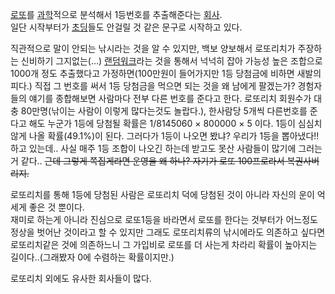 [로또](%EB%A1%9C%EB%98%90.md)를 [과학](%EA%B3%BC%ED%95%99.md)적으로 분석해서 1등번호를
추출해준다는 [회사](%ED%9A%8C%EC%82%AC.md).  
일단 시작부터가 [초딩](%EC%B4%88%EB%94%A9.md)들도 안걸릴 것 같은 문구로 시작하고 있다.

직관적으로 말이 안되는 낚시라는 것을 알 수 있지만, 백보 양보해서 로또리치가 주장하는 신비하기 그지없는(...)
[랜덤워크](%EB%9E%9C%EB%8D%A4%EC%9B%8C%ED%81%AC.md)라는 것을 통해서 넉넉히 잡아 가능성 높은 조합으로
1000개 정도 추출했다고 가정하면(100만원이 들어가지만 1등 당첨금에 비하면 새발의 피다.) 직접 그 번호를 써서 1등 당첨금을 먹으면
되는 것을 왜 남에게 팔겠는가? 경험자들의 얘기를 종합해보면 사람마다 전부 다른 번호를 준다고 한다. 로또리치 회원수가 대충 80만명(낚이는
사람이 이렇게 많다는것도 놀랍다.), 한사람당 5개씩 다른번호를 준다고 해도 누군가 1등에 당첨될 확률은 1/8145060 × 800000
× 5 이다. 1등이 심심치 않게 나올 확률(49.1%)이 된다. 그러다가 1등이 나오면 봤냐? 우리가 1등을 뽑아냈다!!하고 있는데..
사실 매주 1등 조합이 나오긴 하는데 받고도 못산 사람들이 많기에 그러는거 같다.. <del>근데 그렇게 쪽집게라면 운영을 왜 하나? 자기가
로또 100프로라서 복권사버리지.</del>

로또리치를 통해 1등에 당첨된 사람은 로또리치 덕에 당첨된 것이 아니라 자신의 운이 억세게 좋은 것 뿐이다.  
재미로 하는게 아니라 진심으로 로또1등을 바라면서 로또를 한다는 것부터가 어느정도 정상을 벗어난 것이라고 할 수 있지만 그래도 로또리치류의
낚시에라도 의존하고 싶다면 로또리치같은 것에 의존하느니 그 가입비로 로또를 더 사는게 차라리 확률이 높아지는 길이다..(그래봤자 0에
수렴하는 확률이지만.)

로또리치 외에도 유사한 회사들이 많다.


